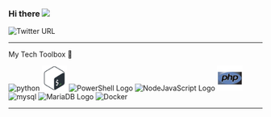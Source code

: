 ### Hi there <img src="https://raw.githubusercontent.com/MartinHeinz/MartinHeinz/master/wave.gif" width="30px">

![Twitter URL](https://img.shields.io/twitter/url?style=social&url=https%3A%2F%2Ftwitter.fr)

----

My Tech Toolbox 🧰 

<img src="https://cdn3.iconfinder.com/data/icons/logos-and-brands-adobe/512/267_Python-512.png" alt="python" width="40" height="40"/>  <img src="https://github.com/devicons/devicon/blob/master/icons/bash/bash-original.svg" alt="Bash Logo" width="50" height="50"/> <img src="https://github.com/actions/starter-workflows/blob/main/icons/powershell.svg" alt="PowerShell Logo" width="50" height="50"/> <img src="https://www.vectorlogo.zone/logos/nodejs/nodejs-icon.svg" alt="NodeJavaScript Logo" width="50" height="50"/> <img src="https://github.com/devicons/devicon/blob/master/icons/php/php-original.svg" alt="Php Logo" width="50" height="50"/> <img src="https://i.pinimg.com/originals/50/f1/58/50f1582a95bdac10f1c3fa295c8b947b.png" alt="mysql" width="40" height="40"/> <img src="https://github.com/bwks/vendor-icons-svg/blob/master/mariadb-logo.svg" alt="MariaDB Logo" width="50" height="50"/> <img src="https://cdn3.iconfinder.com/data/icons/logos-and-brands-adobe/512/97_Docker-512.png" alt="Docker" width="40" height="40"/>


---
    

